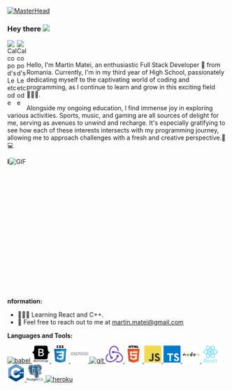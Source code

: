 [![MasterHead](https://camo.githubusercontent.com/c1174683d66e0b11b76617e5ef33a6e101feb17ca81aef9df43852a26c8d36f3/68747470733a2f2f6d69726f2e6d656469756d2e636f6d2f6d61782f313430302f302a78347251466a666930694b33675331542e676966)](https://github.com/MateiMartin)
### Hey there <img src="https://media.giphy.com/media/hvRJCLFzcasrR4ia7z/giphy.gif" width="25px">
<a href="https://leetcode.com/MartinMatei/">
  <img align="left" alt="Calcopod's Leetcode" width="22px" src="https://cdn.jsdelivr.net/npm/simple-icons@v3/icons/leetcode.svg" />
</a>
<a href="https://www.instagram.com/matei.martin/">
  <img align="left" alt="Calcopod's Leetcode" width="22px" src="https://cdn.jsdelivr.net/npm/simple-icons@3.13.0/icons/instagram.svg" />
</a>

<br />
<br />

Hello, I'm Martin Matei, an enthusiastic Full Stack Developer 🚀 from Romania. Currently, I'm in my third year of High School, passionately dedicating myself to the captivating world of coding and programming, as I continue to learn and grow in this exciting field 👨🏽‍💻.

Alongside my ongoing education, I find immense joy in exploring various activities. Sports, music, and gaming are all sources of delight for me, serving as avenues to unwind and recharge. It's especially gratifying to see how each of these interests intersects with my programming journey, allowing me to approach challenges with a fresh and creative perspective.🚀💻

  <img align="right" alt="GIF" src="https://www.cdipits.com/public/uploads/service-.gif" width="500" height="320" />
  
**Information:**

- 👨🏽‍💻 Learning React and C++.
- 📧 Feel free to reach out to me at martin.matei@gmail.com

**Languages and Tools:**  

<p align="left">
  <a href="https://babeljs.io/" target="_blank">
    <img src="https://www.vectorlogo.zone/logos/babeljs/babeljs-icon.svg" alt="babel" width="40" height="40"/>
  </a>
  <a href="https://getbootstrap.com" target="_blank">
    <img src="https://raw.githubusercontent.com/devicons/devicon/master/icons/bootstrap/bootstrap-plain-wordmark.svg" alt="bootstrap" width="40" height="40"/>
  </a>
  <a href="https://www.w3schools.com/css/" target="_blank">
    <img src="https://raw.githubusercontent.com/devicons/devicon/master/icons/css3/css3-original-wordmark.svg" alt="css3" width="40" height="40"/>
  </a>
  <a href="https://expressjs.com" target="_blank">
    <img src="https://raw.githubusercontent.com/devicons/devicon/master/icons/express/express-original-wordmark.svg" alt="express" width="40" height="40"/>
  </a>
  <a href="https://git-scm.com/" target="_blank">
    <img src="https://www.vectorlogo.zone/logos/git-scm/git-scm-icon.svg" alt="git" width="40" height="40"/>
  </a>
  <a href="https://redux.js.org" target="_blank">
    <img src="https://raw.githubusercontent.com/devicons/devicon/master/icons/redux/redux-original.svg" alt="redux" width="40" height="40"/>
  </a>
  <a href="https://www.w3.org/html/" target="_blank">
    <img src="https://raw.githubusercontent.com/devicons/devicon/master/icons/html5/html5-original-wordmark.svg" alt="html5" width="40" height="40"/>
  </a>
  <a href="https://developer.mozilla.org/en-US/docs/Web/JavaScript" target="_blank">
    <img src="https://raw.githubusercontent.com/devicons/devicon/master/icons/javascript/javascript-original.svg" alt="javascript" width="40" height="40"/>
  </a>
   <a href="https://www.typescriptlang.org/" target="_blank">
    <img src="https://raw.githubusercontent.com/devicons/devicon/master/icons/typescript/typescript-original.svg" alt="typescript" width="40" height="40"/>
  </a>
  <a href="https://nodejs.org" target="_blank">
    <img src="https://raw.githubusercontent.com/devicons/devicon/master/icons/nodejs/nodejs-original-wordmark.svg" alt="nodejs" width="40" height="40"/>
  </a>
  <a href="https://reactjs.org/" target="_blank" rel="noreferrer">
    <img src="https://raw.githubusercontent.com/devicons/devicon/master/icons/react/react-original-wordmark.svg" alt="react" width="40" height="40"/>
  </a>
  <a href="https://www.w3schools.com/cpp/" target="_blank" rel="noreferrer">
    <img src="https://raw.githubusercontent.com/devicons/devicon/master/icons/cplusplus/cplusplus-original.svg" alt="cplusplus" width="40" height="40"/>
  </a>
   <a href="https://www.postgresql.org" target="_blank" rel="noreferrer">
    <img src="https://raw.githubusercontent.com/devicons/devicon/master/icons/postgresql/postgresql-original-wordmark.svg" alt="postgresql" width="40" height="40"/>
  </a>
    <a href="https://heroku.com" target="_blank" rel="noreferrer">
    <img src="https://www.vectorlogo.zone/logos/heroku/heroku-icon.svg" alt="heroku" width="40" height="40"/>
  </a
</p>
